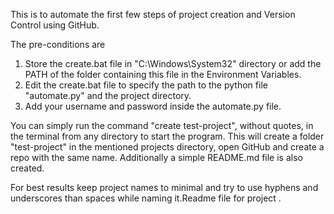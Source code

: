 This is to automate the first few steps of project creation and Version Control using GitHub.

The pre-conditions are
1. Store the create.bat file in "C:\Windows\System32\" directory or add the PATH of the folder containing this file in the Environment Variables.
2. Edit the create.bat file to specify the path to the python file "automate.py" and the project directory.
3. Add your username and password inside the automate.py file.

You can simply run the command "create test-project", without quotes, in the terminal from any directory to start the program. This will create a folder "test-project" in the mentioned projects directory, open GitHub and create a repo with the same name.
Additionally a simple README.md file is also created.

For best results keep project names to minimal and try to use hyphens and underscores than spaces while naming it.Readme file for project . 
